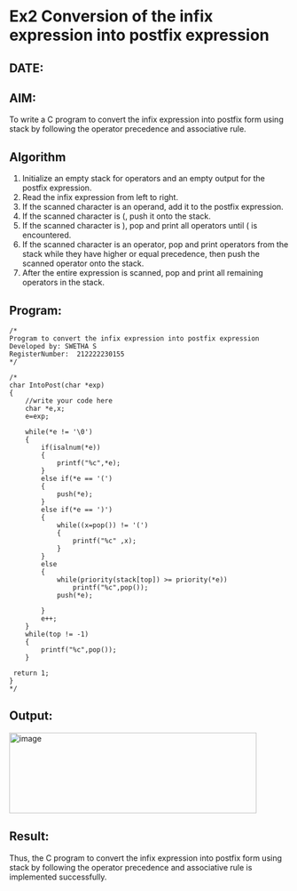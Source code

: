 # Ex2 Conversion of the infix expression into postfix expression
## DATE:
## AIM:
To write a C program to convert the infix expression into postfix form using stack by following the operator precedence and associative rule.

## Algorithm
1. Initialize an empty stack for operators and an empty output for the postfix expression.
2. Read the infix expression from left to right.
3. If the scanned character is an operand, add it to the postfix expression.
4. If the scanned character is (, push it onto the stack.
5. If the scanned character is ), pop and print all operators until ( is encountered.
6. If the scanned character is an operator, pop and print operators from the stack while they have higher or equal precedence, then push the scanned operator onto the stack.
7. After the entire expression is scanned, pop and print all remaining operators in the stack. 

## Program:
```
/*
Program to convert the infix expression into postfix expression
Developed by: SWETHA S
RegisterNumber:  212222230155
*/
```
```
/*
char IntoPost(char *exp)
{
    //write your code here
    char *e,x;
    e=exp;
    
    while(*e != '\0')
    {
        if(isalnum(*e))
        {
            printf("%c",*e);
        }
        else if(*e == '(')
        {
            push(*e);
        }
        else if(*e == ')')
        {
            while((x=pop()) != '(')
            {
                printf("%c" ,x);
            }
        }
        else
        {
            while(priority(stack[top]) >= priority(*e))
                printf("%c",pop());
            push(*e);    
            
        }
        e++;
    }
    while(top != -1)
    {
        printf("%c",pop());
    }
    
 return 1;   
}
*/
```
## Output:
<img width="446" height="145" alt="image" src="https://github.com/user-attachments/assets/f32d1c9a-0b0c-4a20-a8a3-8ff46b76088a" />



## Result:
Thus, the C program to convert the infix expression into postfix form using stack by following the operator precedence and associative rule is implemented successfully.
